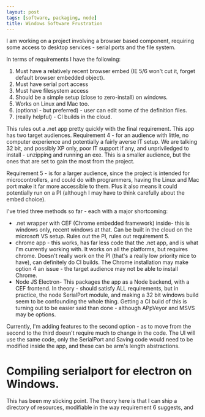 ```yaml
---
layout: post
tags: [software, packaging, node]
title: Windows Software Frustration
---
```

I am working  on a project involving a browser based component, requiring some access to desktop services - 
serial ports and the file system.

In terms of requirements I have the following:
1. Must have a relatively recent browser embed (IE 5/6 won't cut it, forget default browser embedded object).
2. Must have serial port access
3. Must have filesystem access
4. Should be a simple setup (close to zero-install) on windows.
5. Works on Linux and Mac too.
6. (optional - but preferred) - user can edit some of the definition files.
7. (really helpful) - CI builds in the cloud.

This rules out a .net app pretty quickly with the final requirement. This app has two target audiences. 
Requirement 4 - for an audience with little, no computer experience and potentially a fairly averse IT setup. 
We are talking 32 bit, and possibly XP only, poor IT support if any, and unpriviledged to install - unzipping and running an exe. 
This is a smaller audience, but the ones that are set to gain the most from the project.

Requirement 5 - is for a larger audience, since the project is intended for microcontrollers, and could do with programmers, having 
the Linux and Mac port make it far more accessible to them. Plus it also means it could potentially run on a PI (although I may have to 
think carefully about the embed choice).

I've tried three methods so far - each with a major shortcoming:

* .net wrapper with CEF (Chrome embedded framework) inside- this is windows only, recent windows at that. Can be built in the cloud on the microsoft VS setup. Rules out the PI, rules out requirement 5.
* chrome app - this works, has far less code that the .net app, and is what I'm currently working with. It works on all the platforms, but requires chrome. Doesn't really work on the PI (that's a really low priority nice to have), can definitely do CI builds. The Chrome installation may make option 4 an issue - the target audience may not be able to install Chrome.
* Node JS Electron- This packages the app as a Node backend, with a CEF frontend. In theory - should satisfy ALL requirements, but in practice, the node SerialPort module, and making a 32 bit windows build seem to be confounding the whole thing. Getting a CI build of this is turning out to be easier said than done - although APpVeyor and MSVS may be options. 

Currently, I'm adding features to the second option - as to move from the second to the third doesn't require much to change in the code. The UI will use the same code, only the SerialPort and Saving code would need to be modified inside the app, and these can be arm's length abstractions.

# Compiling serialport for electron on Windows.

This has been my sticking point. The theory here is that I can ship a directory of resources, modifiable in the way requirement 6 suggests, and 

